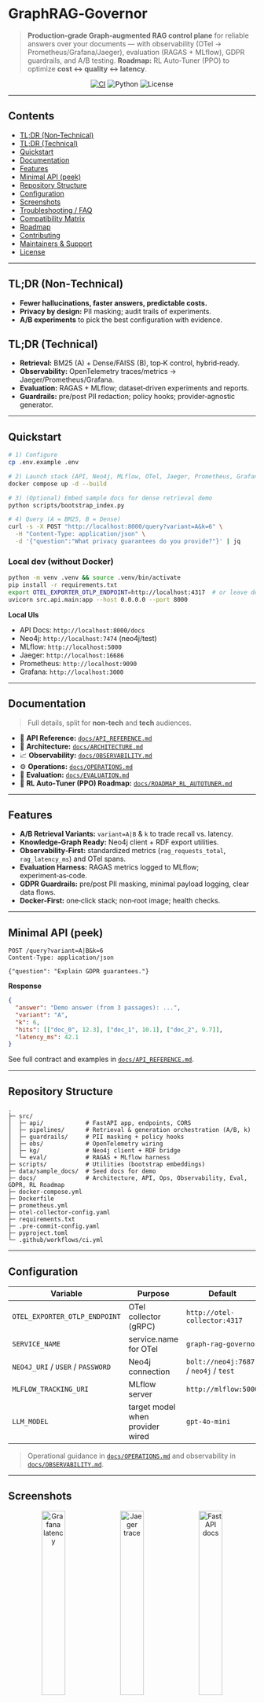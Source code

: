 # GraphRAG‑Governor

> **Production‑grade Graph‑augmented RAG control plane** for reliable answers over your documents — with observability (OTel → Prometheus/Grafana/Jaeger), evaluation (RAGAS + MLflow), GDPR guardrails, and A/B testing. **Roadmap:** RL Auto‑Tuner (PPO) to optimize **cost ↔ quality ↔ latency**.

<p align="center">
  <!-- Replace YOUR-ORG/YOUR-REPO after pushing to GitHub -->
  <a href="[https://github.com/YOUR-ORG/YOUR-REPO/actions/workflows/ci.yml](https://github.com/Koonnak/graphrag-kg-CICD.git)"><img alt="CI" src="https://img.shields.io/github/actions/workflow/status/YOUR-ORG/YOUR-REPO/ci.yml?label=CI&logo=github" /></a>
  <img alt="Python" src="https://img.shields.io/badge/Python-3.11-blue" />
  <img alt="License" src="https://img.shields.io/badge/License-Apache--2.0-green" />
</p>

---

## Contents

* [TL;DR (Non‑Technical)](#tldr-non-technical)
* [TL;DR (Technical)](#tldr-technical)
* [Quickstart](#quickstart)
* [Documentation](#documentation)
* [Features](#features)
* [Minimal API (peek)](#minimal-api-peek)
* [Repository Structure](#repository-structure)
* [Configuration](#configuration)
* [Screenshots](#screenshots)
* [Troubleshooting / FAQ](#troubleshooting--faq)
* [Compatibility Matrix](#compatibility-matrix)
* [Roadmap](#roadmap)
* [Contributing](#contributing)
* [Maintainers & Support](#maintainers--support)
* [License](#license)

---

## TL;DR (Non‑Technical)

* **Fewer hallucinations, faster answers, predictable costs.**
* **Privacy by design:** PII masking; audit trails of experiments.
* **A/B experiments** to pick the best configuration with evidence.

## TL;DR (Technical)

* **Retrieval:** BM25 (A) + Dense/FAISS (B), top‑K control, hybrid‑ready.
* **Observability:** OpenTelemetry traces/metrics → Jaeger/Prometheus/Grafana.
* **Evaluation:** RAGAS + MLflow; dataset‑driven experiments and reports.
* **Guardrails:** pre/post PII redaction; policy hooks; provider‑agnostic generator.

---

## Quickstart

```bash
# 1) Configure
cp .env.example .env

# 2) Launch stack (API, Neo4j, MLflow, OTel, Jaeger, Prometheus, Grafana)
docker compose up -d --build

# 3) (Optional) Embed sample docs for dense retrieval demo
python scripts/bootstrap_index.py

# 4) Query (A = BM25, B = Dense)
curl -s -X POST "http://localhost:8000/query?variant=A&k=6" \
  -H "Content-Type: application/json" \
  -d '{"question":"What privacy guarantees do you provide?"}' | jq
```

### Local dev (without Docker)

```bash
python -m venv .venv && source .venv/bin/activate
pip install -r requirements.txt
export OTEL_EXPORTER_OTLP_ENDPOINT=http://localhost:4317  # or leave default
uvicorn src.api.main:app --host 0.0.0.0 --port 8000
```

**Local UIs**

* API Docs: `http://localhost:8000/docs`
* Neo4j: `http://localhost:7474` (neo4j/test)
* MLflow: `http://localhost:5000`
* Jaeger: `http://localhost:16686`
* Prometheus: `http://localhost:9090`
* Grafana: `http://localhost:3000`

---

## Documentation

> Full details, split for **non‑tech** and **tech** audiences.

* 📜 **API Reference:** [`docs/API_REFERENCE.md`](docs/API_REFERENCE.md)
* 🧭 **Architecture:** [`docs/ARCHITECTURE.md`](docs/ARCHITECTURE.md)
* 📈 **Observability:** [`docs/OBSERVABILITY.md`](docs/OBSERVABILITY.md)
* ⚙️ **Operations:** [`docs/OPERATIONS.md`](docs/OPERATIONS.md)
* 🧪 **Evaluation:** [`docs/EVALUATION.md`](docs/EVALUATION.md)
* 🔭 **RL Auto‑Tuner (PPO) Roadmap:** [`docs/ROADMAP_RL_AUTOTUNER.md`](docs/ROADMAP_RL_AUTOTUNER.md)

---

## Features

* **A/B Retrieval Variants:** `variant=A|B` & `k` to trade recall vs. latency.
* **Knowledge‑Graph Ready:** Neo4j client + RDF export utilities.
* **Observability‑First:** standardized metrics (`rag_requests_total`, `rag_latency_ms`) and OTel spans.
* **Evaluation Harness:** RAGAS metrics logged to MLflow; experiment‑as‑code.
* **GDPR Guardrails:** pre/post PII masking, minimal payload logging, clear data flows.
* **Docker‑First:** one‑click stack; non‑root image; health checks.

---

## Minimal API (peek)

```http
POST /query?variant=A|B&k=6
Content-Type: application/json

{"question": "Explain GDPR guarantees."}
```

**Response**

```json
{
  "answer": "Demo answer (from 3 passages): ...",
  "variant": "A",
  "k": 6,
  "hits": [["doc_0", 12.3], ["doc_1", 10.1], ["doc_2", 9.7]],
  "latency_ms": 42.1
}
```

See full contract and examples in [`docs/API_REFERENCE.md`](docs/API_REFERENCE.md).

---

## Repository Structure

```
.
├─ src/
│  ├─ api/            # FastAPI app, endpoints, CORS
│  ├─ pipelines/      # Retrieval & generation orchestration (A/B, k)
│  ├─ guardrails/     # PII masking + policy hooks
│  ├─ obs/            # OpenTelemetry wiring
│  ├─ kg/             # Neo4j client + RDF bridge
│  └─ eval/           # RAGAS + MLflow harness
├─ scripts/           # Utilities (bootstrap embeddings)
├─ data/sample_docs/  # Seed docs for demo
├─ docs/              # Architecture, API, Ops, Observability, Eval, GDPR, RL Roadmap
├─ docker-compose.yml
├─ Dockerfile
├─ prometheus.yml
├─ otel-collector-config.yaml
├─ requirements.txt
├─ .pre-commit-config.yaml
├─ pyproject.toml
└─ .github/workflows/ci.yml
```

---

## Configuration

| Variable                          | Purpose                          | Default                                |
| --------------------------------- | -------------------------------- | -------------------------------------- |
| `OTEL_EXPORTER_OTLP_ENDPOINT`     | OTel collector (gRPC)            | `http://otel-collector:4317`           |
| `SERVICE_NAME`                    | service.name for OTel            | `graph-rag-governor`                   |
| `NEO4J_URI` / `USER` / `PASSWORD` | Neo4j connection                 | `bolt://neo4j:7687` / `neo4j` / `test` |
| `MLFLOW_TRACKING_URI`             | MLflow server                    | `http://mlflow:5000`                   |
| `LLM_MODEL`                       | target model when provider wired | `gpt-4o-mini`                          |

> Operational guidance in [`docs/OPERATIONS.md`](docs/OPERATIONS.md) and observability in [`docs/OBSERVABILITY.md`](docs/OBSERVABILITY.md).

---

## Screenshots

<p align="center">
  <!-- Replace paths with your real images in /docs/assets/ -->
  <img src="docs/assets/grafana-latency.png" width="31%" alt="Grafana latency" />
  <img src="docs/assets/jaeger-trace.png"  width="31%" alt="Jaeger trace" />
  <img src="docs/assets/api-docs.png"      width="31%" alt="FastAPI docs" />
</p>

---

## Troubleshooting / FAQ

**No metrics in Grafana?** Confirm Prometheus targets include `otel-collector:8889` and that the `otel-collector` service is healthy.
**No traces in Jaeger?** Ensure OTLP gRPC `4317` is reachable and sampling isn’t set to 0.
**/query returns 500?** Check container logs, env vars, and model/provider config (if enabled).
**Neo4j auth fails?** Default is `neo4j/test` (demo) — change in production and update `.env`.

---

## Compatibility Matrix

| Component        | Demo Default     | Notes                                   |
| ---------------- | ---------------- | --------------------------------------- |
| Python           | 3.11             | Typed; mypy/ruff/black configured       |
| Sentence-Transf. | all-MiniLM-L6-v2 | CPU‑friendly; swap for domain models    |
| FAISS            | faiss-cpu        | Switch to HNSW/vector DB > \~1M chunks  |
| Neo4j            | 5.x community    | Minimal schema; prod tune memory        |
| OTel Collector   | ≥ 0.106.0        | OTLP gRPC + Prometheus exporter         |
| MLflow           | 2.15.x           | SQLite demo; use object storage in prod |

---

## Roadmap

* Cross‑encoder re‑ranking; hybrid fusion (lexical+dense).
* Cost telemetry (tokens/\$) and cache metrics.
* AuthN/Z (OIDC), RBAC, per‑tenant metering.
* **RL Auto‑Tuner (PPO)** for automated config tuning.

---

## Contributing

* Run linters and tests locally:

```bash
make format && make lint && make type && make test
```

* PRs must pass CI (Ruff, Black, mypy, pytest). Keep docstrings **Google‑style** and maintain type hints.

---

## Maintainers & Support

* Maintainer: *Your Name* (@yourhandle) — contact via GitHub Issues.
* Bugs & feature requests: please open an issue with logs, versions, and steps to reproduce.

---

## License

**Apache‑2.0** — see `LICENSE`.

---

### GitHub “About” blurb (≤350 chars)

> Graph‑augmented RAG control plane (FastAPI, Neo4j+RDF, FAISS/BM25, RAGAS, OpenTelemetry → Prometheus/Grafana/Jaeger, MLflow). Observability, evaluation, GDPR guardrails, A/B testing. Roadmap: RL Auto‑Tuner (PPO) for cost↔quality↔latency.
